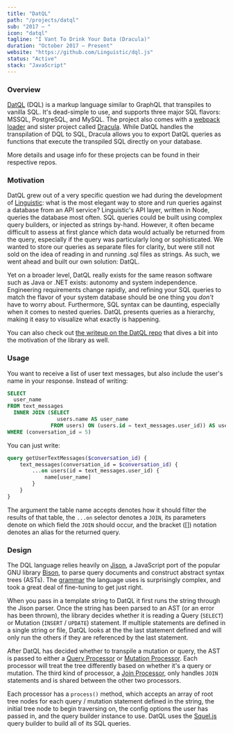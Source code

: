 ```yaml
---
title: "DatQL"
path: "/projects/datql"
sub: "2017 – "
icon: "datql"
tagline: "I Vant To Drink Your Data (Dracula)"
duration: "October 2017 – Present"
website: "https://github.com/Linguistic/dql.js"
status: "Active"
stack: "JavaScript"
---
```


### Overview

[DatQL](https://github.com/Linguistic/dql.js) (DQL) is a markup language similar to GraphQL that transpiles to vanilla SQL. It's dead-simple to use, and supports three major SQL flavors: MSSQL, PostgreSQL, and MySQL. The project also comes with a [webpack loader](https://github.com/Linguistic/dql-loader) and sister project called [Dracula](https://github.com/Linguistic/dracula). While DatQL handles the transpilation of DQL to SQL, Dracula allows you to export DatQL queries as functions that execute the transpiled SQL directly on your database.

More details and usage info for these projects can be found in their respective repos.

### Motivation

DatQL grew out of a very specific question we had during the development of [Linguistic](/projects/linguistic): what is the most elegant way to store and run queries against a database from an API service? Linguistic's API layer, written in Node, queries the database most often. SQL queries could be built using complex query builders, or injected as strings by-hand. However, it often became difficult to assess at first glance which data would actually be returned from the query, especially if the query was particularly long or sophisticated. We wanted to store our queries as separate files for clarity, but were still not sold on the idea of reading in and running .sql files as strings. As such, we went ahead and built our own solution: DatQL.

Yet on a broader level, DatQL really exists for the same reason software such as Java or .NET exists: autonomy and system independence. Engineering requirements change rapidly, and refining your SQL queries to match the flavor of your system database should be one thing you _don't_ have to worry about. Furthermore, SQL syntax can be daunting, especially when it comes to nested queries. DatQL presents queries as a hierarchy, making it easy to visualize what exactly is happening.

You can also check out [the writeup on the DatQL repo](https://github.com/Linguistic/dql.js#so-whats-the-point) that dives a bit into the motivation of the library as well.

### Usage

You want to receive a list of user text messages, but also include the user's name in your response. Instead of writing:

```sql
SELECT
  user_name
FROM text_messages
  INNER JOIN (SELECT
                users.name AS user_name
              FROM users) ON (users.id = text_messages.user_id)) AS users
WHERE (conversation_id = 5)
```

You can just write:

```graphql
query getUserTextMessages($conversation_id) {
    text_messages(conversation_id = $conversation_id) {
        ...on users(id = text_messages.user_id) {
            name[user_name]
        }
    }
}
```

The argument the table name accepts denotes how it should filter the results of that table, the `...on` selector denotes a `JOIN`, its parameters denote on which field the `JOIN` should occur, and the bracket ([]) notation denotes an alias for the returned query.

### Design

The DQL language relies heavily on [Jison](https://github.com/zaach/jison), a JavaScript port of the popular GNU library [Bison](https://www.gnu.org/software/bison/), to parse query documents and construct abstract syntax trees (ASTs). The [grammar](https://github.com/Linguistic/dql.js/blob/master/cfg/grammar.jison) the language uses is surprisingly complex, and took a great deal of fine-tuning to get just right.

When you pass in a template string to DatQL it first runs the string through the Jison parser. Once the string has been parsed to an AST (or an error has been thrown), the library decides whether it is reading a Query (`SELECT`) or Mutation (`INSERT` / `UPDATE`) statement. If multiple statements are defined in a single string or file, DatQL looks at the the last statement defined and will only run the others if they are referenced by the last statement.

After DatQL has decided whether to transpile a mutation or query, the AST is passed to either a [Query Processor](https://github.com/Linguistic/dql.js/blob/master/src/processors/QueryProcessor.js) or [Mutation Processor](https://github.com/Linguistic/dql.js/blob/master/src/processors/MutationProcessor.js). Each processor will treat the tree differently based on whether it's a query or mutation. The third kind of processor, a [Join Processor](https://github.com/Linguistic/dql.js/blob/master/src/processors/JoinProcessor.js), only handles `JOIN` statements and is shared between the other two processors.

Each processor has a `process()` method, which accepts an array of root tree nodes for each query / mutation statement defined in the string, the initial tree node to begin traversing on, the config options the user has passed in, and the query builder instance to use. DatQL uses the [Squel.js](https://hiddentao.com/squel/) query builder to build all of its SQL queries.
